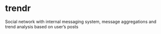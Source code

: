 # trendr
Social network with internal messaging system, message aggregations and trend analysis based on user’s posts

